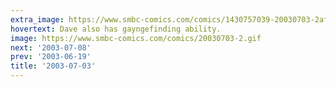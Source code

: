 ```yaml
---
extra_image: https://www.smbc-comics.com/comics/1430757039-20030703-2after.png
hovertext: Dave also has gayngefinding ability.
image: https://www.smbc-comics.com/comics/20030703-2.gif
next: '2003-07-08'
prev: '2003-06-19'
title: '2003-07-03'
---
```

